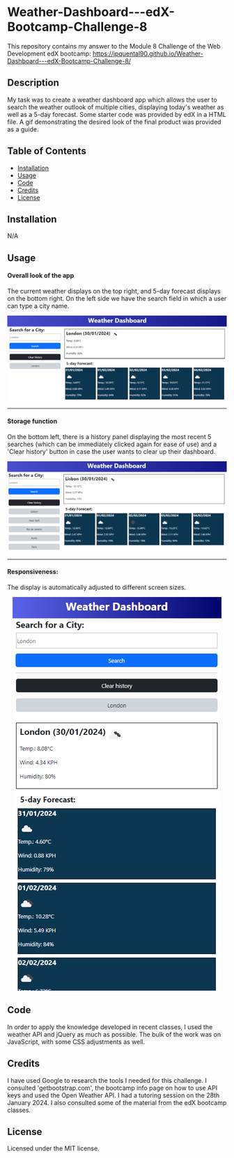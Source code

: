# Weather-Dashboard---edX-Bootcamp-Challenge-8

This repository contains my answer to the Module 8 Challenge of the Web Development edX bootcamp: https://jpquental90.github.io/Weather-Dashboard---edX-Bootcamp-Challenge-8/

## Description

My task was to create a weather dashboard app which allows the user to search the weather outlook of multiple cities, displaying today's weather as well as a 5-day forecast. Some starter code was provided by edX in a HTML file. A gif demonstrating the desired look of the final product was provided as a guide. 

## Table of Contents

* [Installation](#installation)
* [Usage](#usage)
* [Code](#code)
* [Credits](#credits)
* [License](#license)

## Installation

N/A

## Usage

#### Overall look of the app

The current weather displays on the top right, and 5-day forecast displays on the bottom right. On the left side we have the search field in which a user can type a city name. 

<center>

![Screenshot of app after making 1 search for weather in London](assets/images/Screenshot1.png)
</center>

---
#### Storage function

On the bottom left, there is a history panel displaying the most recent 5 searches (which can be immediately clicked again for ease of use) and a 'Clear history' button in case the user wants to clear up their dashboard.

<center>

![Screenshot of app with 5 searches saved as buttons on the left, displaying weather for Lisbon](assets/images/Screenshot2.png)
</center>

---
#### Responsiveness:

The display is automatically adjusted to different screen sizes.

<center>

![Screenshot of app display on a narrower screen size](assets/images/Screenshot3.png)
</center>

## Code

In order to apply the knowledge developed in recent classes, I used the weather API and jQuery as much as possible. The bulk of the work was on JavaScript, with some CSS adjustments as well.

## Credits

I have used Google to research the tools I needed for this challenge. I consulted 'getbootstrap.com', the bootcamp info page on how to use API keys and used the Open Weather API. I had a tutoring session on the 28th January 2024. I also consulted some of the material from the edX bootcamp classes.

## License

Licensed under the MIT license.